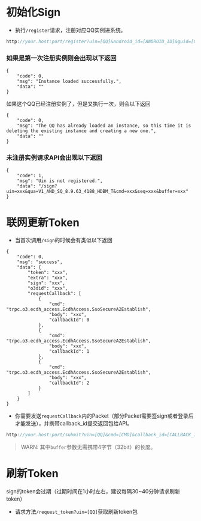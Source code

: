 # 初始化Sign

 - 执行```/register```请求，注册对应QQ实例进系统。

```kotlin
http://your.host:port/register?uin=[QQ]&android_id=[ANDROID_ID]&guid=[GUID]&qimei36=[QIMEI36]&key=[KEY]
```

### 如果是第一次注册实例则会出现以下返回

```json5
{
    "code": 0,
    "msg": "Instance loaded successfully.",
    "data": ""
}
```

如果这个QQ已经注册实例了，但是又执行一次，则会以下返回

```json5
{
    "code": 0,
    "msg": "The QQ has already loaded an instance, so this time it is deleting the existing instance and creating a new one.",
    "data": ""
}
```

### 未注册实例请求API会出现以下返回

```json5
{
    "code": 1,
    "msg": "Uin is not registered.",
    "data": "/sign?uin=xxx&qua=V1_AND_SQ_8.9.63_4188_HDBM_T&cmd=xxx&seq=xxx&buffer=xxx"
}
```

# 联网更新Token

 - 当首次调用```/sign```的时候会有类似以下返回

```json5
{
    "code": 0,
    "msg": "success",
    "data": {
        "token": "xxx",
        "extra": "xxx",
        "sign": "xxx",
        "o3did": "xxx",
        "requestCallback": [
            {
                "cmd": "trpc.o3.ecdh_access.EcdhAccess.SsoSecureA2Establish",
                "body": "xxx",
                "callbackId": 0
            },
            {
                "cmd": "trpc.o3.ecdh_access.EcdhAccess.SsoSecureA2Establish",
                "body": "xxx",
                "callbackId": 1
            },
            {
                "cmd": "trpc.o3.ecdh_access.EcdhAccess.SsoSecureA2Establish",
                "body": "xxx",
                "callbackId": 2
            }
        ]
    }
}
```

- 你需要发送```requestCallback```内的Packet（部分Packet需要签sign或者登录后才能发送），并携带callback_id提交返回包给API。

```kotlin
http://your.host:port/submit?uin=[QQ]&cmd=[CMD]&callback_id=[CALLBACK_ID]&buffer=[BUFFER]
```

> WARN: 其中```buffer```参数无需携带4字节（32bit）的长度。

# 刷新Token

sign的token会过期（过期时间在1小时左右，建议每隔30~40分钟请求刷新token）

- 请求方法```/request_token?uin=[QQ]```获取刷新token包